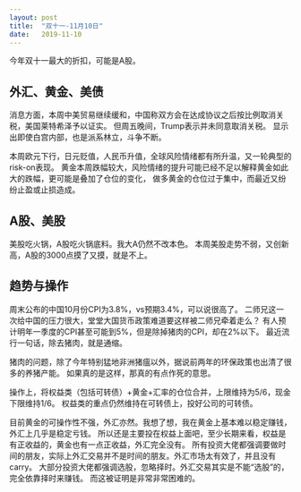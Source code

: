 ```yaml
---
layout: post
title:  "双十一-11月10日"
date:   2019-11-10
---
```


今年双十一最大的折扣，可能是A股。

## 外汇、黄金、美债
消息方面，本周中美贸易继续缓和，中国称双方会在达成协议之后按比例取消关税，美国莱特希泽予以证实。
但周五晚间，Trump表示并未同意取消关税。
显示出即使白宫内部，也是派系林立，斗争不断。

本周欧元下行，日元贬值，人民币升值，全球风险情绪都有所升温，又一轮典型的risk-on表现。
黄金本周跌幅较大，风险情绪的提升可能已经不足以解释黄金如此大的跌幅，更可能是叠加了仓位的变化，
做多黄金的仓位过于集中，而最近又纷纷止盈或止损造成。

## A股、美股
美股吃火锅，A股吃火锅底料。我大A仍然不改本色。
本周美股走势不弱，又创新高，A股的3000点摸了又摸，就是不上。

## 趋势与操作
周末公布的中国10月份CPI为3.8%，vs预期3.4%，可以说很高了。
二师兄这一次给中国的压力很大，堂堂大国货币政策难道要这样被二师兄牵着走么？
有人预计明年一季度的CPI甚至可能到5%，但是除掉猪肉的CPI，却在2%以下。
最近流行一句话，除去猪肉，就是通缩。

猪肉的问题，除了今年特别猛地非洲猪瘟以外，据说前两年的环保政策也出清了很多的养猪产能。
如果真的是这样，那真的有点作死的意思。

操作上，将权益类（包括可转债）+黄金+汇率的仓位合并，上限维持为5/6，现金下限维持1/6。
权益类的重点仍然维持在可转债上，投好公司的可转债。

目前黄金的可操作性不强，外汇亦然。我想了想，我在黄金上基本难以稳定赚钱，外汇上几乎是稳定亏钱。
所以还是主要投在权益上面吧，至少长期来看，权益是有正收益的，黄金也有一点正收益，外汇完全没有。
所有投资大佬都强调要做时间的朋友，实际上外汇交易并不是时间的朋友。外汇市场太有效了，并且没有carry。
大部分投资大佬都强调选股，忽略择时。外汇交易其实是不能“选股”的，完全依靠择时来赚钱。
而这被证明是非常非常困难的。